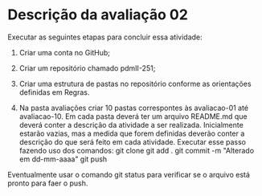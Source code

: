 # Descrição da avaliação 02
Executar as seguintes etapas para concluir essa atividade:
1) Criar uma conta no GitHub;

2) Criar um repositório chamado pdmII-251;

3) Criar uma estrutura de pastas no repositório conforme as orientações definidas em Regras.

4) Na pasta avaliações criar 10 pastas correspontes às avaliacao-01 até avaliacao-10. Em cada pasta deverá ter um arquivo README.md que deverá conter a descrição da atividade a ser realizada. Inicialmente estarão vazias, mas a medida que forem definidas deverão conter a descrição do que será feito em cada atividade.
Executar esse passo fazendo uso dos comandos:
git clone
git add .
git commit -m "Alterado em dd-mm-aaaa" 
git push

Eventualmente usar o comando git status para verificar se o arquivo está pronto para faer o push.
